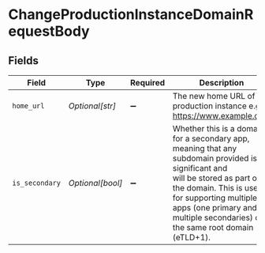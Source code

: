# ChangeProductionInstanceDomainRequestBody


## Fields

| Field                                                                                                                                                                                                                                                           | Type                                                                                                                                                                                                                                                            | Required                                                                                                                                                                                                                                                        | Description                                                                                                                                                                                                                                                     | Example                                                                                                                                                                                                                                                         |
| --------------------------------------------------------------------------------------------------------------------------------------------------------------------------------------------------------------------------------------------------------------- | --------------------------------------------------------------------------------------------------------------------------------------------------------------------------------------------------------------------------------------------------------------- | --------------------------------------------------------------------------------------------------------------------------------------------------------------------------------------------------------------------------------------------------------------- | --------------------------------------------------------------------------------------------------------------------------------------------------------------------------------------------------------------------------------------------------------------- | --------------------------------------------------------------------------------------------------------------------------------------------------------------------------------------------------------------------------------------------------------------- |
| `home_url`                                                                                                                                                                                                                                                      | *Optional[str]*                                                                                                                                                                                                                                                 | :heavy_minus_sign:                                                                                                                                                                                                                                              | The new home URL of the production instance e.g. https://www.example.com                                                                                                                                                                                        | https://www.newdomain.com                                                                                                                                                                                                                                       |
| `is_secondary`                                                                                                                                                                                                                                                  | *Optional[bool]*                                                                                                                                                                                                                                                | :heavy_minus_sign:                                                                                                                                                                                                                                              | Whether this is a domain for a secondary app, meaning that any subdomain provided is significant and<br/>will be stored as part of the domain. This is useful for supporting multiple apps (one primary and<br/>multiple secondaries) on the same root domain (eTLD+1). |                                                                                                                                                                                                                                                                 |